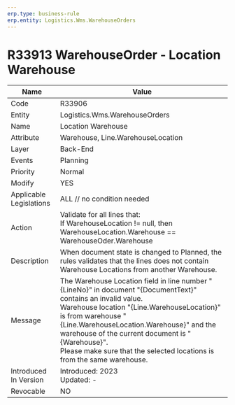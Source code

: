 ```yaml
---
erp.type: business-rule
erp.entity: Logistics.Wms.WarehouseOrders
---
```


# R33913 WarehouseOrder - Location Warehouse

| Name | Value |
| ---- | ----- |
| Code | R33906 |
| Entity | Logistics.Wms.WarehouseOrders |
| Name | Location Warehouse |
| Attribute | Warehouse, Line.WarehouseLocation |
| Layer | Back-End                                        |
| Events | Planning |
| Priority | Normal |
| Modify | YES |
| Applicable Legislations | ALL // no condition needed |
| Action | Validate for all lines that: <br/> If WarehouseLocation != null, then WarehouseLocation.Warehouse == WarehouseOder.Warehouse |
| Description | When document state is changed to Planned, the rules validates that the lines does not contain Warehouse Locations from another Warehouse.|
| Message | The Warehouse Location field in line number "{LineNo}" in document "{DocumentText}" contains an invalid value. <br/> Warehouse location "{Line.WarehouseLocation}" is from warehouse "{Line.WarehouseLocation.Warehouse}" and the warehouse of the current document is "{Warehouse}". <br/> Please make sure that the selected locations is from the same warehouse.|
| Introduced In Version | Introduced: 2023<br>Updated: - |
| Revocable | NO |
